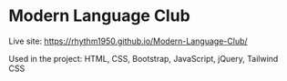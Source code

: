 # Modern Language Club

Live site: https://rhythm1950.github.io/Modern-Language-Club/

Used in the project: HTML, CSS, Bootstrap, JavaScript, jQuery, Tailwind CSS
